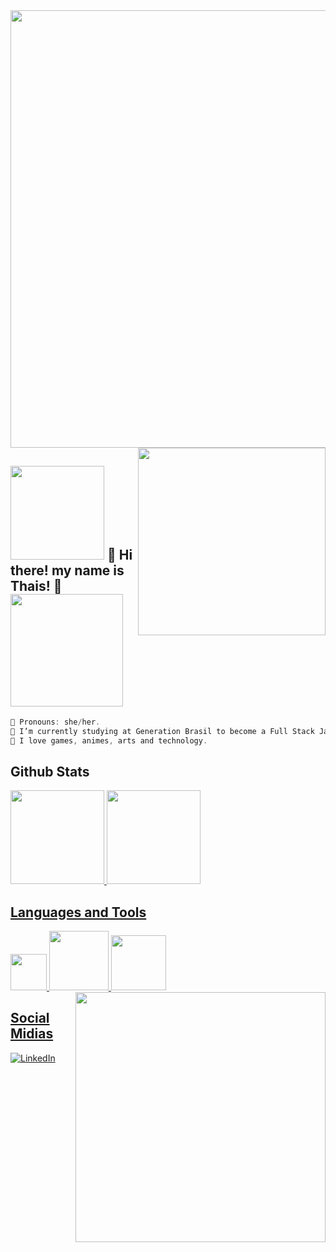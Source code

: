 <img src="https://64.media.tumblr.com/005e37a86478a9c92da7d4d3d7464b40/2bd29f0062317531-b1/s400x600/c7edc142895bc810339223dfddf2aa57ced0c32b.gif" width="700"/>
<img align='right' src="https://i.pinimg.com/originals/15/26/5a/15265af91d058d33da9d448a7cd070f9.gif" width="300"/>


<h2><img src="https://i.pinimg.com/originals/9d/d1/a0/9dd1a0c90caa865e3718947e2b91d35e.gif" width="150"/> 🌷 Hi there! my name is Thais! 🌷 <img src="https://66.media.tumblr.com/15924a6484e81c67167bc04287917ba9/tumblr_mfoibvy2v41rfjowdo1_500.gif" width="180"></h2>


```javascript
🌱 Pronouns: she/her.
🍃 I’m currently studying at Generation Brasil to become a Full Stack Java Developer. 
🌼 I love games, animes, arts and technology.
```

## Github Stats

<div>
<a href="https://github.com/thaissevero">
<img height="150em" src="https://github-readme-stats.vercel.app/api?username=thaissevero&show_icons=true&theme=chartreuse-dark&include_all_commits=true&count_private=true"/>
<img height="150em" src="https://github-readme-stats.vercel.app/api/top-langs/?username=thaissevero&layout=compact&langs_count=7&theme=chartreuse-dark"/>
</div> 

## Languages and Tools
<div>
  <img width="58" src="https://img.shields.io/badge/Java-ED8B00?style=for-the-badge&logo=java&logoColor=white">
  <img width="95" src="https://img.shields.io/badge/Spring-6DB33F?style=for-the-badge&logo=spring&logoColor=white">
  <img width="88" src="https://img.shields.io/badge/mysql-%2300f.svg?style=for-the-badge&logo=mysql&logoColor=white">
  <img align='right' src="https://66.media.tumblr.com/tumblr_ma9e5cpbY11rfjowdo1_500.gif" width="400">
</div> 

## Social Midias
[![LinkedIn](https://img.shields.io/badge/LinkedIn-0077B5?style=for-the-badge&logo=linkedin&logoColor=white)](https://www.linkedin.com/in/thais-severo)



